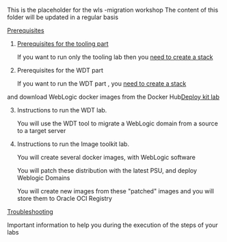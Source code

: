 This is the placeholder for the wls -migration workshop
The content of this folder will be updated in a regular basis



[Prerequisites](test_wls_docker_image-stack/Readme.md)

1. [Prerequisites for the tooling part](test_wls_docker_image-stack/Readme.md) 

   If you want to run only the tooling lab then you [need to create a stack](test_wls_docker_image-stack/Readme.md) 

2. Prerequisites for the WDT part

   If you want to run the WDT part , you [need to create a stack](test_wls_docker_image-stack/Readme.md) 
   

and download WebLogic docker images from the Docker Hub[Deploy kit lab](WLS_deploy_scripts/Prerequisites.md)

3. Instructions to run the WDT lab.

   You will use the WDT tool to migrate a WebLogic domain from a source to a target server

4. Instructions to run the Image toolkit lab.

   You will create several docker images, with WebLogic software

   You will patch these distribution with the latest PSU, and deploy Weblogic Domains

   You will create new images from these "patched" images and you will store them to Oracle OCI Registry

[Troubleshooting](troublshooting.md)

   Important information to help you during the execution of the steps of your labs